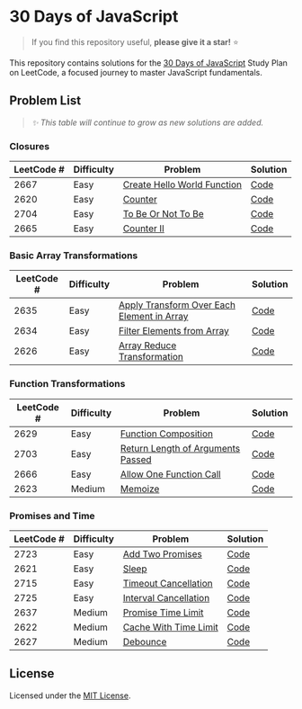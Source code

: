 # 30 Days of JavaScript
> If you find this repository useful, **please give it a star!** ⭐

This repository contains solutions for the [30 Days of JavaScript](https://leetcode.com/studyplan/30-days-of-javascript/) Study Plan on LeetCode, a focused journey to master JavaScript fundamentals.

## Problem List
> _✨ This table will continue to grow as new solutions are added._

### Closures
| LeetCode # | Difficulty | Problem | Solution |
|------------|------------|---------|----------|
| 2667 | Easy | [Create Hello World Function](https://leetcode.com/problems/create-hello-world-function/description/?envType=study-plan-v2&envId=30-days-of-javascript) | [Code](closures/2667.js) |
| 2620 | Easy | [Counter](https://leetcode.com/problems/counter/description/?envType=study-plan-v2&envId=30-days-of-javascript) | [Code](closures/2620.js) |
| 2704 | Easy | [To Be Or Not To Be](https://leetcode.com/problems/to-be-or-not-to-be/?envType=study-plan-v2&envId=30-days-of-javascript) | [Code](closures/2704.js) |
| 2665 | Easy | [Counter II](https://leetcode.com/problems/counter-ii/description/?envType=study-plan-v2&envId=30-days-of-javascript) | [Code](closures/2665.js) |

### Basic Array Transformations
| LeetCode # | Difficulty | Problem | Solution |
|------------|------------|---------|----------|
| 2635 | Easy | [Apply Transform Over Each Element in Array](https://leetcode.com/problems/apply-transform-over-each-element-in-array/description/?envType=study-plan-v2&envId=30-days-of-javascript) | [Code](basic-array-transformations/2635.js) |
| 2634 | Easy | [Filter Elements from Array](https://leetcode.com/problems/filter-elements-from-array/description/?envType=study-plan-v2&envId=30-days-of-javascript) | [Code](basic-array-transformations/2634.js) |
| 2626 | Easy | [Array Reduce Transformation](https://leetcode.com/problems/array-reduce-transformation/description/?envType=study-plan-v2&envId=30-days-of-javascript) | [Code](basic-array-transformations/2626.js) |

### Function Transformations
| LeetCode # | Difficulty | Problem | Solution |
|------------|------------|---------|----------|
| 2629 | Easy | [Function Composition](https://leetcode.com/problems/function-composition/description/?envType=study-plan-v2&envId=30-days-of-javascript) | [Code](function-transformations/2629.js) |
| 2703 | Easy | [Return Length of Arguments Passed](https://leetcode.com/problems/return-length-of-arguments-passed/description/?envType=study-plan-v2&envId=30-days-of-javascript) | [Code](function-transformations/2703.js) |
| 2666 | Easy | [Allow One Function Call](https://leetcode.com/problems/allow-one-function-call/description/?envType=study-plan-v2&envId=30-days-of-javascript) | [Code](function-transformations/2666.js) |
| 2623 | Medium | [Memoize](https://leetcode.com/problems/memoize/description/?envType=study-plan-v2&envId=30-days-of-javascript) | [Code](function-transformations/2623.js) |

### Promises and Time
| LeetCode # | Difficulty | Problem | Solution |
|------------|------------|---------|----------|
| 2723 | Easy | [Add Two Promises](https://leetcode.com/problems/add-two-promises/description/?envType=study-plan-v2&envId=30-days-of-javascript) | [Code](promises-and-time/2723.js) |
| 2621 | Easy | [Sleep](https://leetcode.com/problems/sleep/description/?envType=study-plan-v2&envId=30-days-of-javascript) | [Code](promises-and-time/2621.js) |
| 2715 | Easy | [Timeout Cancellation](https://leetcode.com/problems/timeout-cancellation/description/?envType=study-plan-v2&envId=30-days-of-javascript) | [Code](promises-and-time/2715.js) |
| 2725 | Easy | [Interval Cancellation](https://leetcode.com/problems/interval-cancellation/?envType=study-plan-v2&envId=30-days-of-javascript) | [Code](promises-and-time/2725.js) |
| 2637 | Medium | [Promise Time Limit](https://leetcode.com/problems/promise-time-limit/description/?envType=study-plan-v2&envId=30-days-of-javascript) | [Code](promises-and-time/2637.js) |
| 2622 | Medium | [Cache With Time Limit](https://leetcode.com/problems/cache-with-time-limit/description/?envType=study-plan-v2&envId=30-days-of-javascript) | [Code](promises-and-time/2622.js) |
| 2627 | Medium | [Debounce](https://leetcode.com/problems/debounce/description/?envType=study-plan-v2&envId=30-days-of-javascript) | [Code](promises-and-time/2627.js) |

## License
Licensed under the [MIT License](./LICENSE).